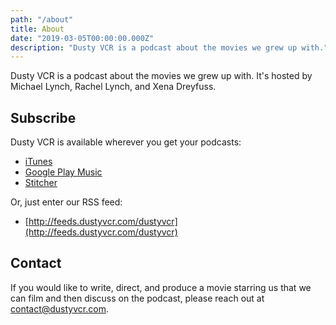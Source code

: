 ```yaml
---
path: "/about"
title: About
date: "2019-03-05T00:00:00.000Z"
description: "Dusty VCR is a podcast about the movies we grew up with."
---
```


Dusty VCR is a podcast about the movies we grew up with. It's hosted by Michael Lynch, Rachel Lynch, and Xena Dreyfuss.

## Subscribe

Dusty VCR is available wherever you get your podcasts:

* [iTunes](https://itunes.apple.com/us/podcast/dusty-vcr/id1455432897)
* [Google Play Music](https://play.google.com/music/m/Ibumwzlyvjnz4e6su3qnhjamj6q?t=Dusty_VCR)
* [Stitcher](https://www.stitcher.com/podcast/dusty-vcr)

Or, just enter our RSS feed:

* [http://feeds.dustyvcr.com/dustyvcr](http://feeds.dustyvcr.com/dustyvcr)

## Contact

If you would like to write, direct, and produce a movie starring us that we can film and then discuss on the podcast, please reach out at [contact@dustyvcr.com](mailto:contact@dustyvcr.com).
